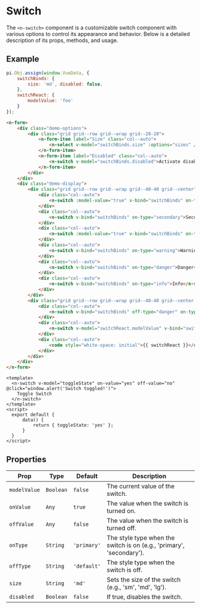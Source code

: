 # Switch

The `<n-switch>` component is a customizable switch component with various options to control its appearance and behavior. Below is a detailed description of its props, methods, and usage.


## Example

```js [demo]
pi.Obj.assign(window.VueData, {
    switchBinds: {
        size: 'md', disabled: false,
    },
    switchReact: {
        modelValue: 'foo'
    }
});
```

```html [demo]
<n-form>
    <div class="demo-options">
        <div class="grid grid--row grid--wrap grid--20-20">
            <n-form-item label="Size" class="col--auto">
                <n-select v-model="switchBinds.size" :options="sizes" />
            </n-form-item>
            <n-form-item label="Disabled" class="col--auto">
                <n-switch v-model="switchBinds.disabled">Activate disable state</n-switch>
            </n-form-item>
        </div>
    </div>
    <div class="demo-display">
        <div class="grid grid--row grid--wrap grid--40-40 grid--center">
            <div class="col--auto">
                <n-switch :model-value="true" v-bind="switchBinds" on-type="primary">Primary</n-switch>
            </div>
            <div class="col--auto">
                <n-switch v-bind="switchBinds" on-type="secondary">Secondary</n-switch>
            </div>
            <div class="col--auto">
                <n-switch :model-value="true" v-bind="switchBinds" on-type="success">Success</n-switch>
            </div>
            <div class="col--auto">
                <n-switch v-bind="switchBinds" on-type="warning">Warning</n-switch>
            </div>
            <div class="col--auto">
                <n-switch v-bind="switchBinds" on-type="danger">Danger</n-switch>
            </div>
            <div class="col--auto">
                <n-switch v-bind="switchBinds" on-type="info">Info</n-switch>
            </div>
        </div>
        <div class="grid grid--row grid--wrap grid--40-40 grid--center grid--middle">
            <div class="col--auto">
                <n-switch v-bind="switchBinds" off-type="danger" on-type="success">Danger / Success</n-switch>
            </div>
            <div class="col--auto">
                <n-switch v-model="switchReact.modelValue" v-bind="switchBinds" on-value="foo" off-value="bar">Switch between to strings</n-switch>
            </div>
            <div class="col--auto">
                <code style="white-space: initial">{{ switchReact }}</code>
            </div>
        </div>
    </div>
</n-form>
```

```vue
<template>
  <n-switch v-model="toggleState" on-value="yes" off-value="no" @click="window.alert('Switch toggled!')">
    Toggle Switch
  </n-switch>
</template>
<script>
  export default {
      data() {
          return { toggleState: 'yes' };
      }
  }
</script>

```

## Properties

| **Prop**     | **Type**            | **Default** | **Description**                                                                                  |
|--------------|---------------------|-------------|--------------------------------------------------------------------------------------------------|
| `modelValue` | `Boolean`           | `false`     | The current value of the switch.                                                                 |
| `onValue`    | `Any`               | `true`      | The value when the switch is turned on.                                                          |
| `offValue`   | `Any`               | `false`     | The value when the switch is turned off.                                                         |
| `onType`     | `String`            | `'primary'` | The style type when the switch is on (e.g., 'primary', 'secondary').                             |
| `offType`    | `String`            | `'default'` | The style type when the switch is off.                                                           |
| `size`       | `String`            | `'md'`      | Sets the size of the switch (e.g., 'sm', 'md', 'lg').                                            |
| `disabled`   | `Boolean`           | `false`     | If true, disables the switch.                                                                    |

